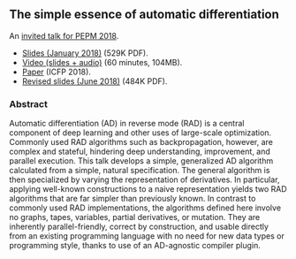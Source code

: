 ## The simple essence of automatic differentiation

An [invited talk for PEPM 2018](https://popl18.sigplan.org/track/PEPM-2018#Invited-Talks).

*   [Slides (January 2018)](http://conal.net/talks/essence-of-automatic-differentiation-2018-01.pdf) (529K PDF).
*   [Video (slides + audio)](https://youtu.be/Shl3MtWGu18) (60 minutes, 104MB).
*   [Paper](http://conal.net/papers/essence-of-ad/) (ICFP 2018).
*   [Revised slides (June 2018)](http://conal.net/talks/essence-of-automatic-differentiation-2018-06.pdf) (484K PDF).

### Abstract

Automatic differentiation (AD) in reverse mode (RAD) is a central component of deep learning and other uses of large-scale optimization. Commonly used RAD algorithms such as backpropagation, however, are complex and stateful, hindering deep understanding, improvement, and parallel execution. This talk develops a simple, generalized AD algorithm calculated from a simple, natural specification. The general algorithm is then specialized by varying the representation of derivatives. In particular, applying well-known constructions to a naive representation yields two RAD algorithms that are far simpler than previously known. In contrast to commonly used RAD implementations, the algorithms defined here involve no graphs, tapes, variables, partial derivatives, or mutation. They are inherently parallel-friendly, correct by construction, and usable directly from an existing programming language with no need for new data types or programming style, thanks to use of an AD-agnostic compiler plugin.

